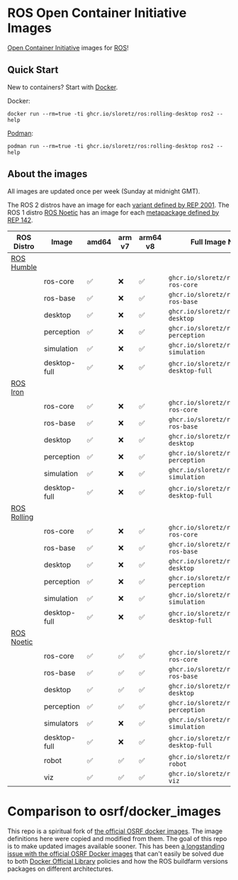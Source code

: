 # ROS Open Container Initiative Images

[Open Container Initiative](https://opencontainers.org/) images for [ROS](https://ros.org)!


## Quick Start

New to containers? Start with [Docker](https://docs.docker.com/get-docker/).

Docker:

```
docker run --rm=true -ti ghcr.io/sloretz/ros:rolling-desktop ros2 --help
```

[Podman](https://podman.io/):

```
podman run --rm=true -ti ghcr.io/sloretz/ros:rolling-desktop ros2 --help
```

## About the images

All images are updated once per week (Sunday at midnight GMT).

The ROS 2 distros have an image for each [variant defined by REP 2001](https://ros.org/reps/rep-2001.html).
The ROS 1 distro [ROS Noetic](https://wiki.ros.org/noetic) has an image for each [metapackage defined by REP 142](https://www.ros.org/reps/rep-0142.html).

| ROS Distro | Image           | amd64 | arm v7 | arm64 v8 | Full Image Name                            |
|------------|-----------------|-------|--------|----------|--------------------------------------------|
| [ROS Humble](http://docs.ros.org/en/humble)                                                           |
|            | ros-core        | ✅     | ❌      | ✅        | `ghcr.io/sloretz/ros:humble-ros-core`      |
|            | ros-base        | ✅     | ❌      | ✅        | `ghcr.io/sloretz/ros:humble-ros-base`      |
|            | desktop         | ✅     | ❌      | ✅        | `ghcr.io/sloretz/ros:humble-desktop`       |
|            | perception      | ✅     | ❌      | ✅        | `ghcr.io/sloretz/ros:humble-perception`    |
|            | simulation      | ✅     | ❌      | ✅        | `ghcr.io/sloretz/ros:humble-simulation`    |
|            | desktop-full    | ✅     | ❌      | ✅        | `ghcr.io/sloretz/ros:humble-desktop-full`  |
| [ROS Iron](http://docs.ros.org/en/iron)                                                                  |
|            | ros-core        | ✅     | ❌      | ✅        | `ghcr.io/sloretz/ros:iron-ros-core`        |
|            | ros-base        | ✅     | ❌      | ✅        | `ghcr.io/sloretz/ros:iron-ros-base`        |
|            | desktop         | ✅     | ❌      | ✅        | `ghcr.io/sloretz/ros:iron-desktop`         |
|            | perception      | ✅     | ❌      | ✅        | `ghcr.io/sloretz/ros:iron-perception`      |
|            | simulation      | ✅     | ❌      | ✅        | `ghcr.io/sloretz/ros:iron-simulation`      |
|            | desktop-full    | ✅     | ❌      | ✅        | `ghcr.io/sloretz/ros:iron-desktop-full`    |
| [ROS Rolling](http://docs.ros.org/en/rolling)                                                            |
|            | ros-core        | ✅     | ❌      | ✅        | `ghcr.io/sloretz/ros:rolling-ros-core`     |
|            | ros-base        | ✅     | ❌      | ✅        | `ghcr.io/sloretz/ros:rolling-ros-base`     |
|            | desktop         | ✅     | ❌      | ✅        | `ghcr.io/sloretz/ros:rolling-desktop`      |
|            | perception      | ✅     | ❌      | ✅        | `ghcr.io/sloretz/ros:rolling-perception`   |
|            | simulation      | ✅     | ❌      | ✅        | `ghcr.io/sloretz/ros:rolling-simulation`   |
|            | desktop-full    | ✅     | ❌      | ✅        | `ghcr.io/sloretz/ros:rolling-desktop-full` |
| [ROS Noetic](https://wiki.ros.org/noetic)                                                                |
|            | ros-core        | ✅     | ✅      | ✅        | `ghcr.io/sloretz/ros:noetic-ros-core`      |
|            | ros-base        | ✅     | ✅      | ✅        | `ghcr.io/sloretz/ros:noetic-ros-base`      |
|            | desktop         | ✅     | ✅      | ✅        | `ghcr.io/sloretz/ros:noetic-desktop`       |
|            | perception      | ✅     | ✅      | ✅        | `ghcr.io/sloretz/ros:noetic-perception`    |
|            | simulators      | ✅     | ❌      | ✅        | `ghcr.io/sloretz/ros:noetic-simulation`    |
|            | desktop-full    | ✅     | ❌      | ✅        | `ghcr.io/sloretz/ros:noetic-desktop-full`  |
|            | robot           | ✅     | ✅      | ✅        | `ghcr.io/sloretz/ros:noetic-robot`         |
|            | viz             | ✅     | ✅      | ✅        | `ghcr.io/sloretz/ros:noetic-viz`           |

# Comparison to osrf/docker_images

This repo is a spiritual fork of [the official OSRF docker images](https://github.com/osrf/docker_images).
The image definitions here were copied and modified from them.
The goal of this repo is to make updated images available sooner.
This has been [a longstanding issue with the official OSRF Docker images](https://github.com/osrf/docker_images/issues/112) that can't easily be solved due to both [Docker Official Library](https://github.com/docker-library/official-images) policies and how the ROS buildfarm versions packages on different architectures.
